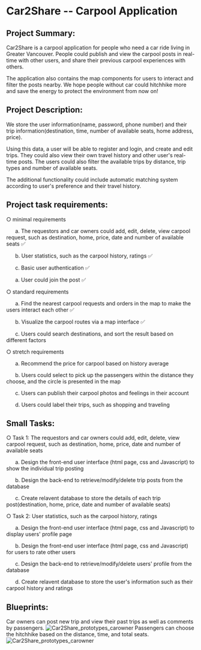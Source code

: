 # Car2Share -- Carpool Application

## Project Summary:

Car2Share is a carpool application for people who need a car ride living in Greater Vancouver. People could publish and view the carpool posts in real-time with other users, and share their previous carpool experiences with others.

The application also contains the map components for users to interact and filter the posts nearby. We hope people without car could hitchhike more and save the energy to protect the environment from now on!

## Project Description:
We store the user information(name, password, phone number) and their trip information(destination, time, number of available seats, home address, price).

Using this data, a user will be able to register and login, and create and edit trips. They could also view their own travel history and other user's real-time posts. The users could also filter the available trips by distance, trip types and number of available seats.

The additional functionality could include automatic matching system according to user's preference and their travel history.

## Project task requirements:
○ minimal requirements

&nbsp;&nbsp;&nbsp;&nbsp;&nbsp;&nbsp;a. The requestors and car owners could add, edit, delete, view carpool request, such as destination, home, price, date and number of available seats ✅

&nbsp;&nbsp;&nbsp;&nbsp;&nbsp;&nbsp;b. User statistics, such as the carpool history, ratings ✅

&nbsp;&nbsp;&nbsp;&nbsp;&nbsp;&nbsp;c. Basic user authentication ✅

&nbsp;&nbsp;&nbsp;&nbsp;&nbsp;&nbsp;a. User could join the post ✅

○ standard requirements

&nbsp;&nbsp;&nbsp;&nbsp;&nbsp;&nbsp;a. Find the nearest carpool requests and orders in the map to make the users interact each other ✅

&nbsp;&nbsp;&nbsp;&nbsp;&nbsp;&nbsp;b. Visualize the carpool routes via a map interface ✅

&nbsp;&nbsp;&nbsp;&nbsp;&nbsp;&nbsp;c. Users could search destinations, and sort the result based on different factors

○ stretch requirements

&nbsp;&nbsp;&nbsp;&nbsp;&nbsp;&nbsp;a. Recommend the price for carpool based on history average

&nbsp;&nbsp;&nbsp;&nbsp;&nbsp;&nbsp;b. Users could select to pick up the passengers within the distance they choose, and the circle is presented in the map

&nbsp;&nbsp;&nbsp;&nbsp;&nbsp;&nbsp;c. Users can publish their carpool photos and feelings in their account

&nbsp;&nbsp;&nbsp;&nbsp;&nbsp;&nbsp;d. Users could label their trips, such as shopping and traveling

## Small Tasks:
○ Task 1: The requestors and car owners could add, edit, delete, view carpool request, such as destination, home, price, date and number of available seats

&nbsp;&nbsp;&nbsp;&nbsp;&nbsp;&nbsp;a. Design the front-end user interface (html page, css and Javascript) to show the individual trip posting

&nbsp;&nbsp;&nbsp;&nbsp;&nbsp;&nbsp;b. Design the back-end to retrieve/modify/delete trip posts from the database

&nbsp;&nbsp;&nbsp;&nbsp;&nbsp;&nbsp;c. Create relavent database to store the details of each trip post(destination, home, price, date and number of available seats)

○ Task 2: User statistics, such as the carpool history, ratings

&nbsp;&nbsp;&nbsp;&nbsp;&nbsp;&nbsp;a. Design the front-end user interface (html page, css and Javascript) to display users' profile page

&nbsp;&nbsp;&nbsp;&nbsp;&nbsp;&nbsp;b. Design the front-end user interface (html page, css and Javascript) for users to rate other users

&nbsp;&nbsp;&nbsp;&nbsp;&nbsp;&nbsp;c. Design the back-end to retrieve/modify/delete users' profile from the database

&nbsp;&nbsp;&nbsp;&nbsp;&nbsp;&nbsp;d. Create relavent database to store the user's information such as their carpool history and ratings

## Blueprints:
Car owners can post new trip and view their past trips as well as comments by passengers.
![Car2Share_prototypes_carowner](https://user-images.githubusercontent.com/52093783/170796118-4396c743-32b0-4f33-a149-b7b643ebfe06.jpg)
Passengers can choose the hitchhike based on the distance, time, and total seats.
![Car2Share_prototypes_carowner](https://user-images.githubusercontent.com/52093783/170796692-650dcbd8-1fe3-4ef5-9cd0-6ef99e7a95ae.jpg)

